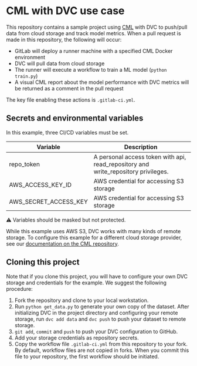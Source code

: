 # CML with DVC use case

This repository contains a sample project using [CML](https://github.com/iterative/cml) with DVC to push/pull data from cloud storage and track model metrics. When a pull request is made in this repository, the following will occur:
- GitLab will deploy a runner machine with a specified CML Docker environment
- DVC will pull data from cloud storage
- The runner will execute a workflow to train a ML model (`python train.py`)
- A visual CML report about the model performance with DVC metrics will be returned as a comment in the pull request

The key file enabling these actions is `.gitlab-ci.yml`.

## Secrets and environmental variables
In this example, three CI/CD variables must be set. 

| Variable  | Description  | 
|---|---|
|  repo_token | A personal access token with api, read_repository and write_repository privileges.  |
| AWS_ACCESS_KEY_ID  | AWS credential for accessing S3 storage  | 
| AWS_SECRET_ACCESS_KEY | AWS credential for accessing S3 storage |

⚠️ Variables should be masked but not protected.

While this example uses AWS S3, DVC works with many kinds of remote storage. To configure this example for a different cloud storage provider, see our [documentation on the CML repository](https://github.com/iterative/cml#using-cml-with-dvc).

## Cloning this project
Note that if you clone this project, you will have to configure your own DVC storage and credentials for the example. We suggest the following procedure:

1. Fork the repository and clone to your local workstation. 
2. Run `python get_data.py` to generate your own copy of the dataset. After initializing DVC in the project directory and configuring your remote storage, run `dvc add data` and `dvc push` to push your dataset to remote storage.
3. `git add`, `commit` and `push` to push your DVC configuration to GitHub.
4. Add your storage credentials as repository secrets.
5. Copy the workflow file `.gitlab-ci.yml` from this repository to your fork. By default, workflow files are not copied in forks. When you commit this file to your repository, the first workflow should be initiated. 
